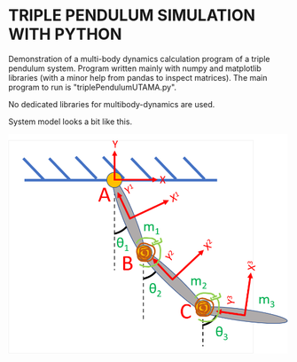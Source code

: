 # TRIPLE PENDULUM SIMULATION WITH PYTHON
Demonstration of a multi-body dynamics calculation program of a triple pendulum system. Program written mainly with numpy and matplotlib libraries (with a minor help from pandas to inspect matrices). 
The main program to run is "triplePendulumUTAMA.py". 

No dedicated libraries for multibody-dynamics are used.

System model looks a bit like this. 

![Image of Triple Pendulum Model](https://github.com/eigeneddie/triple-pendulum-simulation-python/blob/main/triplePendulum.png)
